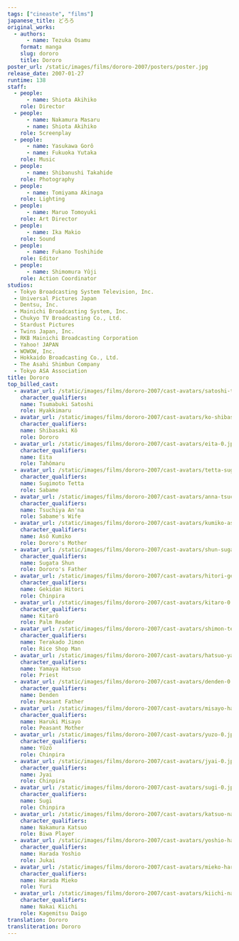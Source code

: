```yaml
---
tags: ["cineaste", "films"]
japanese_title: どろろ
original_works:
  - authors:
      - name: Tezuka Osamu
    format: manga
    slug: dororo
    title: Dororo
poster_url: /static/images/films/dororo-2007/posters/poster.jpg
release_date: 2007-01-27
runtime: 138
staff:
  - people:
      - name: Shiota Akihiko
    role: Director
  - people:
      - name: Nakamura Masaru
      - name: Shiota Akihiko
    role: Screenplay
  - people:
      - name: Yasukawa Gorô
      - name: Fukuoka Yutaka
    role: Music
  - people:
      - name: Shibanushi Takahide
    role: Photography
  - people:
      - name: Tomiyama Akinaga
    role: Lighting
  - people:
      - name: Maruo Tomoyuki
    role: Art Director
  - people:
      - name: Ika Makio
    role: Sound
  - people:
      - name: Fukano Toshihide
    role: Editor
  - people:
      - name: Shimomura Yûji
    role: Action Coordinator
studios:
  - Tokyo Broadcasting System Television, Inc.
  - Universal Pictures Japan
  - Dentsu, Inc.
  - Mainichi Broadcasting System, Inc.
  - Chukyo TV Broadcasting Co., Ltd.
  - Stardust Pictures
  - Twins Japan, Inc.
  - RKB Mainichi Broadcasting Corporation
  - Yahoo! JAPAN
  - WOWOW, Inc.
  - Hokkaido Broadcasting Co., Ltd.
  - The Asahi Shimbun Company
  - Tokyo ASA Association
title: Dororo
top_billed_cast:
  - avatar_url: /static/images/films/dororo-2007/cast-avatars/satoshi-tsumabuki-0.jpg
    character_qualifiers:
    name: Tsumabuki Satoshi
    role: Hyakkimaru
  - avatar_url: /static/images/films/dororo-2007/cast-avatars/ko-shibasaki-0.jpg
    character_qualifiers:
    name: Shibasaki Kô
    role: Dororo
  - avatar_url: /static/images/films/dororo-2007/cast-avatars/eita-0.jpg
    character_qualifiers:
    name: Eita
    role: Tahômaru
  - avatar_url: /static/images/films/dororo-2007/cast-avatars/tetta-sugimoto-0.jpg
    character_qualifiers:
    name: Sugimoto Tetta
    role: Sabame
  - avatar_url: /static/images/films/dororo-2007/cast-avatars/anna-tsuchiya-0.jpg
    character_qualifiers:
    name: Tsuchiya An'na
    role: Sabame's Wife
  - avatar_url: /static/images/films/dororo-2007/cast-avatars/kumiko-aso-0.jpg
    character_qualifiers:
    name: Asô Kumiko
    role: Dororo's Mother
  - avatar_url: /static/images/films/dororo-2007/cast-avatars/shun-sugata-0.jpg
    character_qualifiers:
    name: Sugata Shun
    role: Dororo's Father
  - avatar_url: /static/images/films/dororo-2007/cast-avatars/hitori-gekidan-0.jpg
    character_qualifiers:
    name: Gekidan Hitori
    role: Chinpira
  - avatar_url: /static/images/films/dororo-2007/cast-avatars/kitaro-0.jpg
    character_qualifiers:
    name: Kitarô
    role: Palm Reader
  - avatar_url: /static/images/films/dororo-2007/cast-avatars/shimon-terakado-0.jpg
    character_qualifiers:
    name: Terakado Jimon
    role: Rice Shop Man
  - avatar_url: /static/images/films/dororo-2007/cast-avatars/hatsuo-yamaya-0.jpg
    character_qualifiers:
    name: Yamaya Hatsuo
    role: Priest
  - avatar_url: /static/images/films/dororo-2007/cast-avatars/denden-0.jpg
    character_qualifiers:
    name: Denden
    role: Peasant Father
  - avatar_url: /static/images/films/dororo-2007/cast-avatars/misayo-haruki-0.jpg
    character_qualifiers:
    name: Haruki Misayo
    role: Peasant Mother
  - avatar_url: /static/images/films/dororo-2007/cast-avatars/yuzo-0.jpg
    character_qualifiers:
    name: Yûzô
    role: Chinpira
  - avatar_url: /static/images/films/dororo-2007/cast-avatars/jyai-0.jpg
    character_qualifiers:
    name: Jyai
    role: Chinpira
  - avatar_url: /static/images/films/dororo-2007/cast-avatars/sugi-0.jpg
    character_qualifiers:
    name: Sugi
    role: Chinpira
  - avatar_url: /static/images/films/dororo-2007/cast-avatars/katsuo-nakamura-0.jpg
    character_qualifiers:
    name: Nakamura Katsuo
    role: Biwa Player
  - avatar_url: /static/images/films/dororo-2007/cast-avatars/yoshio-harada-0.jpg
    character_qualifiers:
    name: Harada Yoshio
    role: Jukai
  - avatar_url: /static/images/films/dororo-2007/cast-avatars/mieko-harada-0.jpg
    character_qualifiers:
    name: Harada Mieko
    role: Yuri
  - avatar_url: /static/images/films/dororo-2007/cast-avatars/kiichi-nakai-0.jpg
    character_qualifiers:
    name: Nakai Kiichi
    role: Kagemitsu Daigo
translation: Dororo
transliteration: Dororo
---
```

